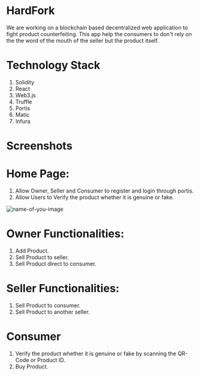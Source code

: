 # HardFork

We are working on a blockchain based decentralized web application to fight product counterfeiting. This app help the consumers to don't rely on the the word of the mouth of the seller but the product itself.

# Technology Stack

1. Solidity
2. React
3. Web3.js
4. Truffle
5. Portis
6. Matic
7. Infura

# Screenshots

# Home Page:

1.  Allow Owner, Seller and Consumer to register and login through portis.
2.  Allow Users to Verify the product whether it is genuine or fake.

![name-of-you-image](https://github.com/gauharayub/HardFork/blob/main/Demo%20Screenshots/WhatsApp%20Image%202021-02-07%20at%2010.14.48%20AM.jpeg)

# Owner Functionalities:

1.  Add Product.
2.  Sell Product to seller.
3.  Sell Product direct to consumer.

# Seller Functionalities:

1.  Sell Product to consumer.
2.  Sell Product to another seller.

# Consumer

1.  Verify the product whether it is genuine or fake by scanning the QR-Code or Product ID.
2.  Buy Product.
